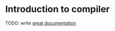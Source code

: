 # Introduction to compiler

TODO: write [great documentation](http://jacobian.org/writing/what-to-write/)
